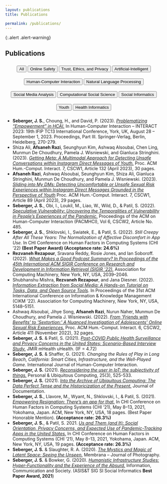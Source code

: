```yaml
---
layout: publications
title: Publications

permalink: /publications/
---
```


{:.alert .alert-warning}

<!-- This is a default page. See [configuration]({{ '/docs/configuration/' | relative_url }}) to learn more about **pages**.

To remove this page, you need to:

- Remove `pages/about.md`
- Update `_data/navigation.yml` to remove the link to this page from the top navigation. -->

## Publications

<!---- Here create buttons for all the tags --->

<div style="width: 100%; text-align: center;">
    <button id="Button_All" style="margin-top: 10px; margin-bottom: 10px;">All</button>
    <button id="Button_OnlineSafety" style="margin-top: 10px; margin-bottom: 10px;">Online Safety</button>
    <button id="Button_Trust" style="margin-top: 10px; margin-bottom: 10px;">Trust, Ethics, and Privacy</button>
    <button id="Button_AI" style="margin-top: 10px; margin-bottom: 10px;">Artificial-Intelligent</button>
    <button id="Button_HCI" style="margin-top: 10px; margin-bottom: 10px;">Human-Computer Interaction</button>
    <button id="Button_NLP" style="margin-top: 10px; margin-bottom: 10px;">Natural Language Processing</button>
    <button id="Button_SMA" style="margin-top: 10px; margin-bottom: 10px;">Social Media Analysis</button>
    <button id="Button_Computational" style="margin-top: 10px; margin-bottom: 10px;">Computational Social Science</button>
    <button id="Button_SocialInformatics" style="margin-top: 10px; margin-bottom: 10px;">Social Informatics</button>
    <button id="Button_Youth" style="margin-top: 10px; margin-bottom: 10px;">Youth</button>
    <button id="Button_HealthInformatics" style="margin-top: 10px; margin-bottom: 10px;">Health Informatics</button>

</div>

<!--- Here Created List for each of the tag that will consist the publications --->

<ul id="List_All" style="display: block;">
     <li>
        <strong>Seberger, J. S.</strong>, Choung, H., and David, P. (2023). 
        <em><a href="https://doi.org/10.1007/978-3-031-42286-7_15">Problematizing “Empowerment” in HCAI.</a></em>
        In Human-Computer Interaction – INTERACT 2023: 19th IFIP TC13 International Conference, York, UK, August 28 – September 1, 2023. Proceedings, Part III. Springer-Verlag, Berlin, Heidelberg, 270-279.
    </li>
    <li>
        Shiza Ali, <strong>Afsaneh Razi</strong>, Seunghyun Kim, Ashwaq Alsoubai, Chen Ling, Munmun De Choudhury, Pamela J. Wisniewski, and Gianluca Stringhini. (2023). 
        <em><a href="https://doi.org/10.1145/3579608">Getting Meta: A Multimodal Approach for Detecting Unsafe Conversations within Instagram Direct Messages of Youth.</a></em>
        Proc. ACM Hum.-Comput. Interact. 7, CSCW1, Article 132 (April 2023), 30 pages.
    </li>
    <li>
        <strong>Afsaneh Razi</strong>, Ashwaq Alsoubai, Seunghyun Kim, Shiza Ali, Gianluca Stringhini, Munmun De Choudhury, and Pamela J. Wisniewski. (2023). 
        <em><a href="https://doi.org/10.1145/3579522">Sliding into My DMs: Detecting Uncomfortable or Unsafe Sexual Risk Experiences within Instagram Direct Messages Grounded in the Perspective of Youth</a></em>
        Proc. ACM Hum.-Comput. Interact. 7, CSCW1, Article 89 (April 2023), 29 pages.
    </li>
    <li>
        <strong>Seberger, J. S.</strong>, Obi, I., Loukil, M., Liao, W., Wild, D., & Patil, S. (2022). 
        <em><a href="https://doi.org/10.1145/3555586">Speculative Vulnerability: Uncovering the Temporalities of Vulnerability in People’s Experiences of the Pandemic.</a></em>
        Proceedings of the ACM on Human-Computer Interaction (PACMHCI), Vol 6, CSCW2, Article No. 485.
    </li>
    <li>
        <strong>Seberger, J. S.</strong>, Shklovski, I., Swiatek, E., & Patil, S. (2022). 
        <em>Still Creepy After All These Years: The Normalization of Affective Discomfort in App Use.</em> 
        In CHI Conference on Human Factors in Computing Systems (CHI ’22) <strong>(Best Paper Award)</strong> <strong>(Acceptance rate: 24.6%)</strong>
    </li>
    <li>
        <strong>Rezvaneh Rezapour</strong>, Sravana Reddy, Rosie Jones, and Ian Soboroff. (2022). 
        <em><a href="https://doi.org/10.1145/3477495.3531802">What Makes a Good Podcast Summary? In Proceedings of the 45th International ACM SIGIR Conference on Research and Development in Information Retrieval (SIGIR '22).</a></em>
        Association for Computing Machinery, New York, NY, USA, 2039–2046.
    </li>
    <li>
        Shubhanshu Mishra, <strong>Rezvaneh Rezapour</strong>, and Jana Diesner. (2022). 
        <em><a href="https://doi.org/10.1145/3511808.3557503">Information Extraction from Social Media: A Hands-on Tutorial on Tasks, Data, and Open Source Tools</a></em>. 
        In Proceedings of the 31st ACM International Conference on Information &amp; Knowledge Management (CIKM '22). Association for Computing Machinery, New York, NY, USA, 5148–5151.
    </li>
    <li>
        Ashwaq Alsoubai, Jihye Song, <strong>Afsaneh Razi</strong>, Nurun Naher, Munmun De Choudhury, and Pamela J. Wisniewski. (2022). 
        <em><a href="https://doi.org/10.1145/3555136">From 'Friends with Benefits' to 'Sextortion:' A Nuanced Investigation of Adolescents' Online Sexual Risk Experiences.</a></em>
        Proc. ACM Hum.-Comput. Interact. 6, CSCW2, Article 411 (November 2022), 32 pages.
    </li>
    <li>
        <strong>Seberger, J. S.</strong> & Patil, S. (2021). 
        <em><a href="https://doi.org/10.2196/30871">Post-COVID Public Health Surveillance and Privacy Concerns in the United States: Scenario-Based Interview Study.</a></em>
        JMIR mHealth uHealth. (IF = 4.72) 
    </li>
    <li>
        <strong>Seberger, J. S.</strong> & Shaffer, G. (2021). 
        <em>Changing the Rules of Play in Long Beach, California: Smart Cities, Infrastructure, and the Well-Played Game.</em> 
        International Journal of Human-Computer Interaction.
    </li>
    <li>
        <strong>Seberger, J. S.</strong> (2021). 
        <em><a href="https://doi.org/10.1007/s00779-020-01513-0">Reconsidering the user in IoT: the subjectivity of things.</a></em>
        Personal & Ubiquitous Computing, 25(3), 525-533.
    </li>
    <li>
        <strong>Seberger, J. S.</strong> (2021). 
        <em><a href="https://doi.org/10.1108/JD-11-2020-0195">Into the Archive of Ubiquitous Computing: The Data Perfect Tense and the Historicization of the Present.</a></em>
        Journal of Documentation.
    </li>
    <li>
        <strong>Seberger, J. S.</strong>, Llavore, M., Wyant, N., Shklovski, I., & Patil, S. (2021). 
        <em><a href="https://doi.org/10.1145/3411764.3445293">Empowering Resignation: There’s an app for that.</a></em>
        In CHI Conference on Human Factors in Computing Systems (CHI ‘21), May 8–13, 2021, Yokohama, Japan. ACM, New York, NY, USA, 18 pages. (Best Paper Honorable Mention). <strong>(Acceptance rate: 26.3%)</strong>
    </li>
    <li>
        <strong>Seberger, J. S.</strong>, & Patil, S. 2021. 
        <em><a href="https://doi.org/10.1145/3411764.3445485">Us and Them (and It): Social Orientation, Privacy Concerns, and Expected Use of Pandemic-Tracking Apps in the United States.</a></em>
        In CHI Conference on Human Factors in Computing Systems (CHI ‘21), May 8–13, 2021, Yokohama, Japan. ACM, New York, NY, USA, 19 pages. <strong>(Acceptance rate: 26.3%)</strong>
    </li>
    <li>
        <strong>Seberger, J. S.</strong> & Slaughter, R. A. (2020). 
        <em><a href="https://doi.org/10.47659/m8.088.art">The Mystics and Magic of Latent Space: Seeing the Unseen.</a></em>
        Membrana – Journal of Photography.
    </li>
    <li>
        <strong>Seberger, J. S.</strong> & Bowker, G. (2020).
        <em><a href="https//doi.org/10.1080/1369118X.2020.1726985">Humanistic Infrastructure Studies: Hyper-Functionality and the Experience of the Absurd.</a></em>
        Information, Communication and Society. (ASIS&T SIG SI Social Informatics <strong>Best Paper Award, 2021</strong>)
    </li>
    
</ul>

<ul id="List_OnlineSafety" style="display: none;">
   <li>
        Shiza Ali, <strong>Afsaneh Razi</strong>, Seunghyun Kim, Ashwaq Alsoubai, Chen Ling, Munmun De Choudhury, Pamela J. Wisniewski, and Gianluca Stringhini. (2023). 
        <em><a href="https://doi.org/10.1145/3579608">Getting Meta: A Multimodal Approach for Detecting Unsafe Conversations within Instagram Direct Messages of Youth.</a></em>
        Proc. ACM Hum.-Comput. Interact. 7, CSCW1, Article 132 (April 2023), 30 pages.
    </li>
    <li>
        <strong>Afsaneh Razi</strong>, Ashwaq Alsoubai, Seunghyun Kim, Shiza Ali, Gianluca Stringhini, Munmun De Choudhury, and Pamela J. Wisniewski. (2023). 
        <em><a href="https://doi.org/10.1145/3579522">Sliding into My DMs: Detecting Uncomfortable or Unsafe Sexual Risk Experiences within Instagram Direct Messages Grounded in the Perspective of Youth</a></em>
        Proc. ACM Hum.-Comput. Interact. 7, CSCW1, Article 89 (April 2023), 29 pages.
    </li>
    <li>
        Ashwaq Alsoubai, Jihye Song, <strong>Afsaneh Razi</strong>, Nurun Naher, Munmun De Choudhury, and Pamela J. Wisniewski. (2022). 
        <em><a href="https://doi.org/10.1145/3555136">From 'Friends with Benefits' to 'Sextortion:' A Nuanced Investigation of Adolescents' Online Sexual Risk Experiences.</a></em>
        Proc. ACM Hum.-Comput. Interact. 6, CSCW2, Article 411 (November 2022), 32 pages.
    </li>
  
</ul>
<ul id="List_Trust" style="display: none;">
    <li>
        <strong>Seberger, J. S.</strong> & Patil, S. (2021). 
        <em><a href="https://doi.org/10.2196/30871">Post-COVID Public Health Surveillance and Privacy Concerns in the United States: Scenario-Based Interview Study.</a></em>
        JMIR mHealth uHealth. (IF = 4.72) 
    </li>
    <li>
        <strong>Seberger, J. S.</strong>, Llavore, M., Wyant, N., Shklovski, I., & Patil, S. (2021). 
        <em><a href="https://doi.org/10.1145/3411764.3445293">Empowering Resignation: There’s an app for that.</a></em>
        In CHI Conference on Human Factors in Computing Systems (CHI ‘21), May 8–13, 2021, Yokohama, Japan. ACM, New York, NY, USA, 18 pages. (Best Paper Honorable Mention). <strong>(Acceptance rate: 26.3%)</strong>
    </li>
    <li>
        <strong>Seberger, J. S.</strong>, & Patil, S. 2021. 
        <em><a href="https://doi.org/10.1145/3411764.3445485">Us and Them (and It): Social Orientation, Privacy Concerns, and Expected Use of Pandemic-Tracking Apps in the United States.</a></em>
        In CHI Conference on Human Factors in Computing Systems (CHI ‘21), May 8–13, 2021, Yokohama, Japan. ACM, New York, NY, USA, 19 pages. <strong>(Acceptance rate: 26.3%)</strong>
    </li>
    <li>
        <strong>Seberger, J. S.</strong> (2021). 
        <em><a href="https://doi.org/10.1007/s00779-020-01513-0">Reconsidering the user in IoT: the subjectivity of things.</a></em>
        Personal & Ubiquitous Computing, 25(3), 525-533.
    </li>
    <li>
        <strong>Seberger, J. S.</strong> (2021). 
        <em><a href="https://doi.org/10.1108/JD-11-2020-0195">Into the Archive of Ubiquitous Computing: The Data Perfect Tense and the Historicization of the Present.</a></em>
        Journal of Documentation.
    </li>
    <li>
        <strong>Seberger, J. S.</strong> & Shaffer, G. (2021). 
        <em>Changing the Rules of Play in Long Beach, California: Smart Cities, Infrastructure, and the Well-Played Game.</em> 
        International Journal of Human-Computer Interaction.
    </li>
    <li>
        <strong>Seberger, J. S.</strong> & Bowker, G. (2020).
        <em><a href="https//doi.org/10.1080/1369118X.2020.1726985">Humanistic Infrastructure Studies: Hyper-Functionality and the Experience of the Absurd.</a></em>
        Information, Communication and Society. (ASIS&T SIG SI Social Informatics <strong>Best Paper Award, 2021</strong>)
    </li>
 
</ul>

<ul id="List_AI" style="display: none;">
   <li>
        Shubhanshu Mishra, <strong>Rezvaneh Rezapour</strong>, and Jana Diesner. (2022). 
        <em><a href="https://doi.org/10.1145/3511808.3557503">Information Extraction from Social Media: A Hands-on Tutorial on Tasks, Data, and Open Source Tools</a></em>. 
        In Proceedings of the 31st ACM International Conference on Information &amp; Knowledge Management (CIKM '22). Association for Computing Machinery, New York, NY, USA, 5148–5151.
    </li>
    <li>
        <strong>Rezvaneh Rezapour</strong>, Sravana Reddy, Rosie Jones, and Ian Soboroff. (2022). 
        <em><a href="https://doi.org/10.1145/3477495.3531802">What Makes a Good Podcast Summary? In Proceedings of the 45th International ACM SIGIR Conference on Research and Development in Information Retrieval (SIGIR '22).</a></em>
        Association for Computing Machinery, New York, NY, USA, 2039–2046.
    </li>
   
</ul>
<ul id="List_HCI" style="display: none;">
    <li><strong>Seberger, J. S.</strong>, Llavore, M., Wyant, N., Shklovski, I., & Patil, S. (2021). <a href="https://doi.org/10.1145/3411764.3445293">Empowering Resignation: There’s an app for that.</a><em> In CHI Conference on Human Factors in Computing Systems (CHI ‘21), May 8–13, 2021, Yokohama, Japan. ACM, New York, NY, USA, 18 pages.</em> <strong>(Best Paper Honorable Mention) .(Acceptance rate: 26.3%)</strong> 
</li>
    
</ul>

<ul id="List_NLP" style="display: none;">
    <li>
        Shubhanshu Mishra, <strong>Rezvaneh Rezapour</strong>, and Jana Diesner. (2022). 
        <em><a href="https://doi.org/10.1145/3511808.3557503">Information Extraction from Social Media: A Hands-on Tutorial on Tasks, Data, and Open Source Tools</a></em>. 
        In Proceedings of the 31st ACM International Conference on Information &amp; Knowledge Management (CIKM '22). Association for Computing Machinery, New York, NY, USA, 5148–5151.
    </li>
    <li>
        <strong>Rezvaneh Rezapour</strong>, Sravana Reddy, Rosie Jones, and Ian Soboroff. (2022). 
        <em><a href="https://doi.org/10.1145/3477495.3531802">What Makes a Good Podcast Summary? In Proceedings of the 45th International ACM SIGIR Conference on Research and Development in Information Retrieval (SIGIR '22).</a></em>
        Association for Computing Machinery, New York, NY, USA, 2039–2046.
    </li>
    
</ul>
<ul id="List_SMA" style="display: none;">
   <li>
        Shiza Ali, <strong>Afsaneh Razi</strong>, Seunghyun Kim, Ashwaq Alsoubai, Chen Ling, Munmun De Choudhury, Pamela J. Wisniewski, and Gianluca Stringhini. (2023). 
        <em><a href="https://doi.org/10.1145/3579608">Getting Meta: A Multimodal Approach for Detecting Unsafe Conversations within Instagram Direct Messages of Youth.</a></em>
        Proc. ACM Hum.-Comput. Interact. 7, CSCW1, Article 132 (April 2023), 30 pages.
    </li>
    <li>
        <strong>Afsaneh Razi</strong>, Ashwaq Alsoubai, Seunghyun Kim, Shiza Ali, Gianluca Stringhini, Munmun De Choudhury, and Pamela J. Wisniewski. (2023). 
        <em><a href="https://doi.org/10.1145/3579522">Sliding into My DMs: Detecting Uncomfortable or Unsafe Sexual Risk Experiences within Instagram Direct Messages Grounded in the Perspective of Youth</a></em>
        Proc. ACM Hum.-Comput. Interact. 7, CSCW1, Article 89 (April 2023), 29 pages.
    </li>
    <li>
        Ashwaq Alsoubai, Jihye Song, <strong>Afsaneh Razi</strong>, Nurun Naher, Munmun De Choudhury, and Pamela J. Wisniewski. (2022). 
        <em><a href="https://doi.org/10.1145/3555136">From 'Friends with Benefits' to 'Sextortion:' A Nuanced Investigation of Adolescents' Online Sexual Risk Experiences.</a></em>
        Proc. ACM Hum.-Comput. Interact. 6, CSCW2, Article 411 (November 2022), 32 pages.
    </li>
    <li>
        Shubhanshu Mishra, <strong>Rezvaneh Rezapour</strong>, and Jana Diesner. (2022). 
        <em><a href="https://doi.org/10.1145/3511808.3557503">Information Extraction from Social Media: A Hands-on Tutorial on Tasks, Data, and Open Source Tools</a></em>. 
        In Proceedings of the 31st ACM International Conference on Information &amp; Knowledge Management (CIKM '22). Association for Computing Machinery, New York, NY, USA, 5148–5151.
    </li>
  
</ul>

<ul id="List_Computational" style="display: none;">
    <li>First item of list 2</li>
    
</ul>
<ul id="List_SocialInformatics" style="display: none;">
    <li></li>
   
</ul>

<ul id="List_Youth" style="display: none;">
<li>
    Shiza Ali, <strong>Afsaneh Razi</strong>, Seunghyun Kim, Ashwaq Alsoubai, Chen Ling, Munmun De Choudhury, Pamela J. Wisniewski, and Gianluca Stringhini. (2023). 
    <em><a href="https://doi.org/10.1145/3579608">Getting Meta: A Multimodal Approach for Detecting Unsafe Conversations within Instagram Direct Messages of Youth.</a></em>
    Proc. ACM Hum.-Comput. Interact. 7, CSCW1, Article 132 (April 2023), 30 pages.
    </li>
    <li>
        <strong>Afsaneh Razi</strong>, Ashwaq Alsoubai, Seunghyun Kim, Shiza Ali, Gianluca Stringhini, Munmun De Choudhury, and Pamela J. Wisniewski. (2023). 
        <em><a href="https://doi.org/10.1145/3579522">Sliding into My DMs: Detecting Uncomfortable or Unsafe Sexual Risk Experiences within Instagram Direct Messages Grounded in the Perspective of Youth</a></em>
        Proc. ACM Hum.-Comput. Interact. 7, CSCW1, Article 89 (April 2023), 29 pages.
    </li>
    <li>
        Ashwaq Alsoubai, Jihye Song, <strong>Afsaneh Razi</strong>, Nurun Naher, Munmun De Choudhury, and Pamela J. Wisniewski. (2022). 
        <em><a href="https://doi.org/10.1145/3555136">From 'Friends with Benefits' to 'Sextortion:' A Nuanced Investigation of Adolescents' Online Sexual Risk Experiences.</a></em>
        Proc. ACM Hum.-Comput. Interact. 6, CSCW2, Article 411 (November 2022), 32 pages.
    </li>
    
</ul>

<ul id="List_HealthInformatics" style="display: none;">
    <li>First item of list 2</li>
    
</ul>


<!---Now I will write a script that will show particular list after clicking the button --->

<script>
document.getElementById("Button_All").addEventListener("click", function() {
    var list1 = document.getElementById("List_All");
    var list2 = document.getElementById("List_OnlineSafety");
    var list3 = document.getElementById("List_Trust");
    var list4 = document.getElementById("List_AI");
    var list5 = document.getElementById("List_HCI");
    var list6 = document.getElementById("List_NLP");
    var list7 = document.getElementById("List_SMA");
    var list8 = document.getElementById("List_Computational");
    var list9 = document.getElementById("List_SocialInformatics");
    var list10 = document.getElementById("List_Youth");
    var list11 = document.getElementById("List_HealthInformatics");
    list1.style.display = "block";
    list2.style.display = "none";
    list3.style.display = "none";
    list4.style.display = "none";
    list5.style.display = "none";
    list6.style.display = "none";
    list7.style.display = "none";
    list8.style.display = "none";
    list9.style.display = "none";
    list10.style.display = "none";
    list11.style.display = "none";

});


document.getElementById("Button_OnlineSafety").addEventListener("click", function() {
    var list1 = document.getElementById("List_All");
    var list2 = document.getElementById("List_OnlineSafety");
    var list3 = document.getElementById("List_Trust");
    var list4 = document.getElementById("List_AI");
    var list5 = document.getElementById("List_HCI");
    var list6 = document.getElementById("List_NLP");
    var list7 = document.getElementById("List_SMA");
    var list8 = document.getElementById("List_Computational");
    var list9 = document.getElementById("List_SocialInformatics");
    var list10 = document.getElementById("List_Youth");
    var list11 = document.getElementById("List_HealthInformatics");
    list1.style.display = "none";
    list2.style.display = "block";
    list3.style.display = "none";
    list4.style.display = "none";
    list5.style.display = "none";
    list6.style.display = "none";
    list7.style.display = "none";
    list8.style.display = "none";
    list9.style.display = "none";
    list10.style.display = "none";
    list11.style.display = "none";

});

document.getElementById("Button_Trust").addEventListener("click", function() {
    var list1 = document.getElementById("List_All");
    var list2 = document.getElementById("List_OnlineSafety");
    var list3 = document.getElementById("List_Trust");
    var list4 = document.getElementById("List_AI");
    var list5 = document.getElementById("List_HCI");
    var list6 = document.getElementById("List_NLP");
    var list7 = document.getElementById("List_SMA");
    var list8 = document.getElementById("List_Computational");
    var list9 = document.getElementById("List_SocialInformatics");
    var list10 = document.getElementById("List_Youth");
    var list11 = document.getElementById("List_HealthInformatics");
    list1.style.display = "none";
    list2.style.display = "none";
    list3.style.display = "block";
    list4.style.display = "none";
    list5.style.display = "none";
    list6.style.display = "none";
    list7.style.display = "none";
    list8.style.display = "none";
    list9.style.display = "none";
    list10.style.display = "none";
    list11.style.display = "none";

});

document.getElementById("Button_AI").addEventListener("click", function() {
    var list1 = document.getElementById("List_All");
    var list2 = document.getElementById("List_OnlineSafety");
    var list3 = document.getElementById("List_Trust");
    var list4 = document.getElementById("List_AI");
    var list5 = document.getElementById("List_HCI");
    var list6 = document.getElementById("List_NLP");
    var list7 = document.getElementById("List_SMA");
    var list8 = document.getElementById("List_Computational");
    var list9 = document.getElementById("List_SocialInformatics");
    var list10 = document.getElementById("List_Youth");
    var list11 = document.getElementById("List_HealthInformatics");
    list1.style.display = "none";
    list2.style.display = "none";
    list3.style.display = "none";
    list4.style.display = "block";
    list5.style.display = "none";
    list6.style.display = "none";
    list7.style.display = "none";
    list8.style.display = "none";
    list9.style.display = "none";
    list10.style.display = "none";
    list11.style.display = "none";

});

document.getElementById("Button_HCI").addEventListener("click", function() {
    var list1 = document.getElementById("List_All");
    var list2 = document.getElementById("List_OnlineSafety");
    var list3 = document.getElementById("List_Trust");
    var list4 = document.getElementById("List_AI");
    var list5 = document.getElementById("List_HCI");
    var list6 = document.getElementById("List_NLP");
    var list7 = document.getElementById("List_SMA");
    var list8 = document.getElementById("List_Computational");
    var list9 = document.getElementById("List_SocialInformatics");
    var list10 = document.getElementById("List_Youth");
    var list11 = document.getElementById("List_HealthInformatics");
    list1.style.display = "none";
    list2.style.display = "none";
    list3.style.display = "none";
    list4.style.display = "none";
    list5.style.display = "block";
    list6.style.display = "none";
    list7.style.display = "none";
    list8.style.display = "none";
    list9.style.display = "none";
    list10.style.display = "none";
    list11.style.display = "none";

});

document.getElementById("Button_NLP").addEventListener("click", function() {
    var list1 = document.getElementById("List_All");
    var list2 = document.getElementById("List_OnlineSafety");
    var list3 = document.getElementById("List_Trust");
    var list4 = document.getElementById("List_AI");
    var list5 = document.getElementById("List_HCI");
    var list6 = document.getElementById("List_NLP");
    var list7 = document.getElementById("List_SMA");
    var list8 = document.getElementById("List_Computational");
    var list9 = document.getElementById("List_SocialInformatics");
    var list10 = document.getElementById("List_Youth");
    var list11 = document.getElementById("List_HealthInformatics");
    list1.style.display = "none";
    list2.style.display = "none";
    list3.style.display = "none";
    list4.style.display = "none";
    list5.style.display = "none";
    list6.style.display = "block";
    list7.style.display = "none";
    list8.style.display = "none";
    list9.style.display = "none";
    list10.style.display = "none";
    list11.style.display = "none";

});

document.getElementById("Button_SMA").addEventListener("click", function() {
    var list1 = document.getElementById("List_All");
    var list2 = document.getElementById("List_OnlineSafety");
    var list3 = document.getElementById("List_Trust");
    var list4 = document.getElementById("List_AI");
    var list5 = document.getElementById("List_HCI");
    var list6 = document.getElementById("List_NLP");
    var list7 = document.getElementById("List_SMA");
    var list8 = document.getElementById("List_Computational");
    var list9 = document.getElementById("List_SocialInformatics");
    var list10 = document.getElementById("List_Youth");
    var list11 = document.getElementById("List_HealthInformatics");
    list1.style.display = "none";
    list2.style.display = "none";
    list3.style.display = "none";
    list4.style.display = "none";
    list5.style.display = "none";
    list6.style.display = "none";
    list7.style.display = "block";
    list8.style.display = "none";
    list9.style.display = "none";
    list10.style.display = "none";
    list11.style.display = "none";

});

document.getElementById("Button_Computational").addEventListener("click", function() {
    var list1 = document.getElementById("List_All");
    var list2 = document.getElementById("List_OnlineSafety");
    var list3 = document.getElementById("List_Trust");
    var list4 = document.getElementById("List_AI");
    var list5 = document.getElementById("List_HCI");
    var list6 = document.getElementById("List_NLP");
    var list7 = document.getElementById("List_SMA");
    var list8 = document.getElementById("List_Computational");
    var list9 = document.getElementById("List_SocialInformatics");
    var list10 = document.getElementById("List_Youth");
    var list11 = document.getElementById("List_HealthInformatics");
    list1.style.display = "none";
    list2.style.display = "none";
    list3.style.display = "none";
    list4.style.display = "none";
    list5.style.display = "none";
    list6.style.display = "none";
    list7.style.display = "none";
    list8.style.display = "block";
    list9.style.display = "none";
    list10.style.display = "none";
    list11.style.display = "none";

});

document.getElementById("Button_SocialInformatics").addEventListener("click", function() {
    var list1 = document.getElementById("List_All");
    var list2 = document.getElementById("List_OnlineSafety");
    var list3 = document.getElementById("List_Trust");
    var list4 = document.getElementById("List_AI");
    var list5 = document.getElementById("List_HCI");
    var list6 = document.getElementById("List_NLP");
    var list7 = document.getElementById("List_SMA");
    var list8 = document.getElementById("List_Computational");
    var list9 = document.getElementById("List_SocialInformatics");
    var list10 = document.getElementById("List_Youth");
    var list11 = document.getElementById("List_HealthInformatics");
    list1.style.display = "none";
    list2.style.display = "none";
    list3.style.display = "none";
    list4.style.display = "none";
    list5.style.display = "none";
    list6.style.display = "none";
    list7.style.display = "none";
    list8.style.display = "none";
    list9.style.display = "block";
    list10.style.display = "none";
    list11.style.display = "none";

});

document.getElementById("Button_Youth").addEventListener("click", function() {
    var list1 = document.getElementById("List_All");
    var list2 = document.getElementById("List_OnlineSafety");
    var list3 = document.getElementById("List_Trust");
    var list4 = document.getElementById("List_AI");
    var list5 = document.getElementById("List_HCI");
    var list6 = document.getElementById("List_NLP");
    var list7 = document.getElementById("List_SMA");
    var list8 = document.getElementById("List_Computational");
    var list9 = document.getElementById("List_SocialInformatics");
    var list10 = document.getElementById("List_Youth");
    var list11 = document.getElementById("List_HealthInformatics");
    list1.style.display = "none";
    list2.style.display = "none";
    list3.style.display = "none";
    list4.style.display = "none";
    list5.style.display = "none";
    list6.style.display = "none";
    list7.style.display = "none";
    list8.style.display = "none";
    list9.style.display = "none";
    list10.style.display = "block";
    list11.style.display = "none";

});

document.getElementById("Button_HealthInformatics").addEventListener("click", function() {
    var list1 = document.getElementById("List_All");
    var list2 = document.getElementById("List_OnlineSafety");
    var list3 = document.getElementById("List_Trust");
    var list4 = document.getElementById("List_AI");
    var list5 = document.getElementById("List_HCI");
    var list6 = document.getElementById("List_NLP");
    var list7 = document.getElementById("List_SMA");
    var list8 = document.getElementById("List_Computational");
    var list9 = document.getElementById("List_SocialInformatics");
    var list10 = document.getElementById("List_Youth");
    var list11 = document.getElementById("List_HealthInformatics");
    list1.style.display = "none";
    list2.style.display = "none";
    list3.style.display = "none";
    list4.style.display = "none";
    list5.style.display = "none";
    list6.style.display = "none";
    list7.style.display = "none";
    list8.style.display = "none";
    list9.style.display = "none";
    list10.style.display = "none";
    list11.style.display = "block";

});

</script>

